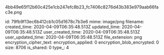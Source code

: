 4bb49e65f12b60c425e1cb247efc8b23_fc7406c8276d43b383e979aab66fac3e.png

id: 79fb9f13ec6b412cb1c05d1678c7b3e6
mime: image/png
filename: 
created_time: 2020-04-09T06:35:48.513Z
updated_time: 2020-04-09T06:35:48.513Z
user_created_time: 2020-04-09T06:35:48.513Z
user_updated_time: 2020-04-09T06:35:48.513Z
file_extension: png
encryption_cipher_text: 
encryption_applied: 0
encryption_blob_encrypted: 0
size: 8706
is_shared: 0
type_: 4